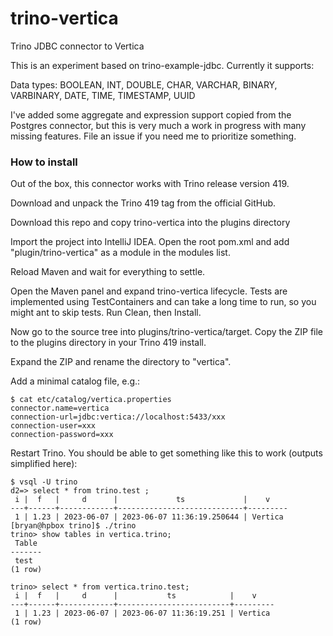 # trino-vertica
Trino JDBC connector to Vertica

This is an experiment based on trino-example-jdbc.  Currently it supports:

Data types: BOOLEAN, INT, DOUBLE, CHAR, VARCHAR, BINARY, VARBINARY, DATE, TIME, TIMESTAMP, UUID

I've added some aggregate and expression support copied from the Postgres connector, but this is very much a work in progress with many missing features.  File an issue if you need me to prioritize something.

### How to install

Out of the box, this connector works with Trino release version 419.

Download and unpack the Trino 419 tag from the official GitHub.

Download this repo and copy trino-vertica into the plugins directory

Import the project into IntelliJ IDEA.  Open the root pom.xml and add "plugin/trino-vertica" as a module in the modules list.

Reload Maven and wait for everything to settle.

Open the Maven panel and expand trino-vertica lifecycle.  Tests are implemented using TestContainers and can take a long time to run, so you might ant to skip tests.  Run Clean, then Install.

Now go to the source tree into plugins/trino-vertica/target.  Copy the ZIP file to the plugins directory in your Trino 419 install.

Expand the ZIP and rename the directory to "vertica".

Add a minimal catalog file, e.g.:
```
$ cat etc/catalog/vertica.properties
connector.name=vertica
connection-url=jdbc:vertica://localhost:5433/xxx
connection-user=xxx
connection-password=xxx
```
Restart Trino.  You should be able to get something like this to work (outputs simplified here):
```
$ vsql -U trino
d2=> select * from trino.test ;
 i |  f   |     d      |             ts             |    v
---+------+------------+----------------------------+---------
 1 | 1.23 | 2023-06-07 | 2023-06-07 11:36:19.250644 | Vertica
[bryan@hpbox trino]$ ./trino
trino> show tables in vertica.trino;
 Table
-------
 test
(1 row)

trino> select * from vertica.trino.test;
 i |  f   |     d      |           ts            |    v
---+------+------------+-------------------------+---------
 1 | 1.23 | 2023-06-07 | 2023-06-07 11:36:19.251 | Vertica
(1 row)
```
